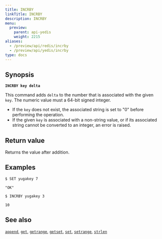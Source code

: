 ```yaml
---
title: INCRBY
linkTitle: INCRBY
description: INCRBY
menu:
  preview:
    parent: api-yedis
    weight: 2215
aliases:
  - /preview/api/redis/incrby
  - /preview/api/yedis/incrby
type: docs
---
```


## Synopsis

**`INCRBY key delta`**

This command adds `delta` to the number that is associated with the given `key`. The numeric value must a 64-bit signed integer.

- If the `key` does not exist, the associated string is set to "0" before performing the operation.
- If the given `key` is associated with a non-string value, or if its associated string cannot be converted to an integer, an error is raised.

## Return value

Returns the value after addition.

## Examples

```sh
$ SET yugakey 7
```

```
"OK"
```

```sh
$ INCRBY yugakey 3
```

```
10
```

## See also

[`append`](../append/), [`get`](../get/), [`getrange`](../getrange/), [`getset`](../getset/), [`set`](../set/), [`setrange`](../setrange/), [`strlen`](../strlen/)
